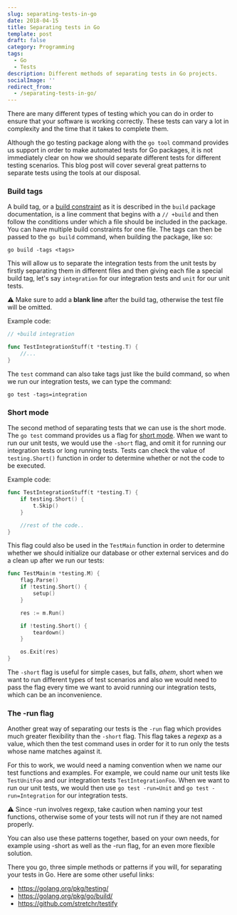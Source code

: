 ```yaml
---
slug: separating-tests-in-go
date: 2018-04-15
title: Separating tests in Go
template: post
draft: false
category: Programming
tags:
  - Go
  - Tests
description: Different methods of separating tests in Go projects.
socialImage: ''
redirect_from:
  - /separating-tests-in-go/
---
```


There are many different types of testing which you can do in order to ensure that your software is working correctly. These tests can
vary a lot in complexity and the time that it takes to complete them. 

Although the go testing package along with the `go tool` command provides us support in order to make automated tests for Go packages,
it is not immediately clear on how we should separate different tests for different testing scenarios.
This blog post will cover several great patterns to separate tests using the tools at our disposal.

### Build tags

A build tag, or a [build constraint](https://golang.org/pkg/go/build/#hdr-Build_Constraints) as it is described in the `build` package documentation,
is a line comment that begins with a `// +build` and then follow the conditions under which a file should be included in the package. You can have 
multiple build constraints for one file. The tags can then be passed to the `go build` command, when building the package, like so: 

`go build -tags <tags>`

This will allow us to separate the integration tests from the unit tests by firstly separating them in different files and then
giving each file a special build tag, let's say `integration` for our integration tests and `unit` for our unit tests.

⚠️ Make sure to add a **blank line** after the build tag, otherwise the test file will be omitted.

Example code:

```go
// +build integration

func TestIntegrationStuff(t *testing.T) {
    //...
}
```

The `test` command can also take tags just like the build command, so when we run our integration tests, we can type the command:


`go test -tags=integration`


### Short mode

The second method of separating tests that we can use is the short mode. The `go test` command provides us a flag for [short mode](https://golang.org/pkg/testing/#Short).
When we want to run our unit tests, we would use the `-short` flag, and omit it for running our integration tests or long running tests. Tests can check the
value of `testing.Short()` function in order to determine whether or not the code to be executed.

Example code:

```go
func TestIntegrationStuff(t *testing.T) {
    if testing.Short() {
        t.Skip()
    }

    //rest of the code..
}
```

This flag could also be used in the `TestMain` function in order to determine whether we should initialize our database or other external
services and do a clean up after we run our tests:

```go
func TestMain(m *testing.M) {
    flag.Parse()
    if !testing.Short() {
        setup()    
    }

    res := m.Run()

    if !testing.Short() {
        teardown()        
    }    

    os.Exit(res)
}
```

The `-short` flag is useful for simple cases, but falls, *ahem*, short when we want to run different types of test scenarios and also 
we would need to pass the flag every time we want to avoid running our integration tests, which can be an inconvenience.

### The -run flag

Another great way of separating our tests is the `-run` flag which provides much greater flexibility than the `-short` flag. 
This flag takes a *regexp* as a value, which then the test command uses in order for it to run only the tests whose name matches against it.

For this to work, we would need a naming convention when we name our test functions and examples. For example, we could name our unit tests like `TestUnitFoo` and 
our integration tests `TestIntegrationFoo`. When we want to run our unit tests, we would then use `go test -run=Unit` and `go test -run=Integration` for our integration tests.

⚠️ Since -run involves regexp, take caution when naming your test functions, otherwise some of your tests will not run if they are not named properly.

You can also use these patterns together, based on your own needs, for example using -short as well as the -run flag, for an even more flexible solution.

There you go, three simple methods or patterns if you will, for separating your tests in Go. Here are some other useful links:

+ https://golang.org/pkg/testing/
+ https://golang.org/pkg/go/build/
+ https://github.com/stretchr/testify 

